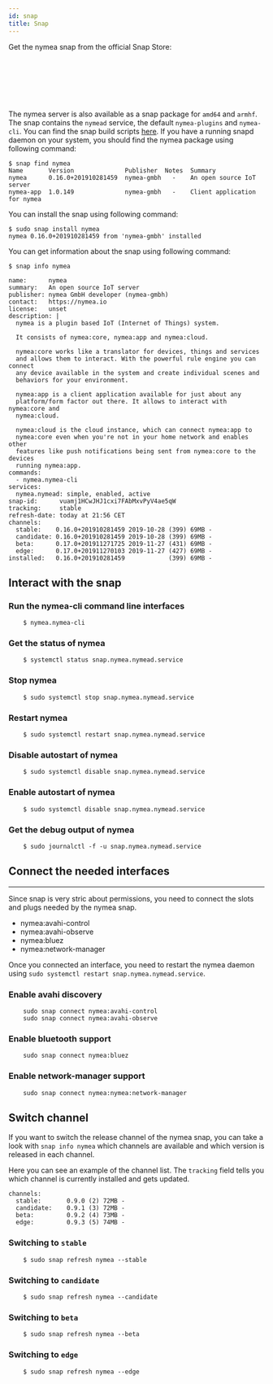 ```yaml
---
id: snap
title: Snap
---
```


Get the nymea snap from the official Snap Store:

<dl>
<a href="http://snapcraft.io/nymea" style="display:inline-block;overflow:hidden;background:url(https://snapcraft.io/static/images/badges/en/snap-store-black.svg) no-repeat;width:182px;height:56px;background-size:contain;"><span style="clip: rect(1px, 1px, 1px, 1px);clip-path: inset(50%);height: 1px;width: 1px;margin: -1px;overflow: hidden;padding: 0;position: absolute;">Snap Store</span></a>
</dl>
<br />

The nymea server is also available as a snap package for `amd64` and `armhf`. The snap contains the `nymead` service, the default `nymea-plugins` and `nymea-cli`. You can find the snap build scripts [here](https://github.com/nymea/nymea-snap). If you have a running snapd daemon on your system, you should find the nymea package using following command:

    $ snap find nymea
    Name       Version              Publisher  Notes  Summary
    nymea      0.16.0+201910281459  nymea-gmbh   -    An open source IoT server
    nymea-app  1.0.149              nymea-gmbh   -    Client application for nymea



You can install the snap using following command:

    $ sudo snap install nymea
    nymea 0.16.0+201910281459 from 'nymea-gmbh' installed


You can get information about the snap using following command:

    $ snap info nymea
    
    name:      nymea
    summary:   An open source IoT server
    publisher: nymea GmbH developer (nymea-gmbh)
    contact:   https://nymea.io
    license:   unset
    description: |
      nymea is a plugin based IoT (Internet of Things) system.
      
      It consists of nymea:core, nymea:app and nymea:cloud.
      
      nymea:core works like a translator for devices, things and services
      and allows them to interact. With the powerful rule engine you can connect
      any device available in the system and create individual scenes and
      behaviors for your environment.
      
      nymea:app is a client application available for just about any
      platform/form factor out there. It allows to interact with nymea:core and
      nymea:cloud.
      
      nymea:cloud is the cloud instance, which can connect nymea:app to
      nymea:core even when you're not in your home network and enables other
      features like push notifications being sent from nymea:core to the devices
      running nymea:app.
    commands:
      - nymea.nymea-cli
    services:
      nymea.nymead: simple, enabled, active
    snap-id:      vuamj1HCwJHJ1cxi7FAbMxvPyV4ae5qW
    tracking:     stable
    refresh-date: today at 21:56 CET
    channels:
      stable:    0.16.0+201910281459 2019-10-28 (399) 69MB -
      candidate: 0.16.0+201910281459 2019-10-28 (399) 69MB -
      beta:      0.17.0+201911271725 2019-11-27 (431) 69MB -
      edge:      0.17.0+201911270103 2019-11-27 (427) 69MB -
    installed:   0.16.0+201910281459            (399) 69MB -


## Interact with the snap


### Run the nymea-cli command line interfaces

        $ nymea.nymea-cli

### Get the status of nymea

        $ systemctl status snap.nymea.nymead.service

### Stop nymea

        $ sudo systemctl stop snap.nymea.nymead.service

### Restart nymea

        $ sudo systemctl restart snap.nymea.nymead.service

### Disable autostart of nymea

        $ sudo systemctl disable snap.nymea.nymead.service

### Enable autostart of nymea

        $ sudo systemctl disable snap.nymea.nymead.service

### Get the debug output of nymea

        $ sudo journalctl -f -u snap.nymea.nymead.service


## Connect the needed interfaces
----------------------------------

Since snap is very stric about permissions, you need to connect the slots and plugs needed by the nymea snap.

- nymea:avahi-control
- nymea:avahi-observe
- nymea:bluez
- nymea:network-manager

Once you connected an interface, you need to restart the nymea daemon using `sudo systemctl restart snap.nymea.nymead.service`.

### Enable avahi discovery

        sudo snap connect nymea:avahi-control
        sudo snap connect nymea:avahi-observe

### Enable bluetooth support

        sudo snap connect nymea:bluez

### Enable network-manager support

        sudo snap connect nymea:nymea:network-manager


## Switch channel

If you want to switch the release channel of the nymea snap, you can take a look with `snap info nymea` which channels are available and which version is released in each channel.

Here you can see an example of the channel list. The `tracking` field tells you which channel is currently installed and gets updated.

    channels:
      stable:       0.9.0 (2) 72MB -
      candidate:    0.9.1 (3) 72MB -
      beta:         0.9.2 (4) 73MB -
      edge:         0.9.3 (5) 74MB -
      
### Switching to `stable`

        $ sudo snap refresh nymea --stable

###  Switching to `candidate`

        $ sudo snap refresh nymea --candidate

###  Switching to `beta`

        $ sudo snap refresh nymea --beta

###  Switching to `edge`

        $ sudo snap refresh nymea --edge
